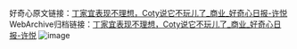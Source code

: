 好奇心原文链接：[丁家宜表现不理想，Coty说它不玩儿了_商业_好奇心日报-许悦](https://www.qdaily.com/articles/1001.html)
WebArchive归档链接：[丁家宜表现不理想，Coty说它不玩儿了_商业_好奇心日报-许悦](http://web.archive.org/web/20190623145455/https://www.qdaily.com/articles/1001.html)
![image](http://ww3.sinaimg.cn/large/007d5XDply1g3v4ahx4olj30u031ib29)